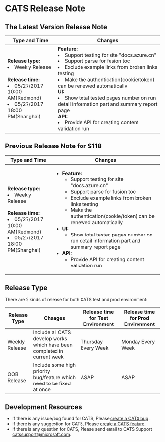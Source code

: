 # CATS Release Note
 
## The Latest Version Release Note
|Type and Time|Changes|
|--|--|
|<b>Release type:</b></br><li>Weekly Release</li></br><b>Release time:</b></br> <li>05/27/2017 10:00 AM(Redmond)</li><li>05/27/2017 18:00 PM(Shanghai)</li>|<b>Feature:</b><li>Support testing for site "docs.azure.cn"</li><li>Support parse for fusion toc</li><li>Exclude example links from broken links testing</li><li>Make the authentication(cookie/token) can be renewed automatically</li><b>UI:</b><li>Show total tested pages number on run detail information part and summary report page</li><b>API:</b> <li>Provide API for creating content validation run</li>

## Previous Release Note for S118
|Type and Time|Changes|
|--|--|
|<b>Release type:</b></br><li>Weekly Release</li></br><b>Release time:</b></br> <li>05/27/2017 10:00 AM(Redmond)</li><li>05/27/2017 18:00 PM(Shanghai)</li>|<ul><li><b>Feature:</b><ul><li>Support testing for site "docs.azure.cn"</li><li>Support parse for fusion toc</li><li>Exclude example links from broken links testing</li><li>Make the authentication(cookie/token) can be renewed automatically</li></ul></li><li><b>UI:</b><ul><li>Show total tested pages number on run detail information part and summary report page</li></ul></li><li><b>API:</b><ul> <li>Provide API for creating content validation run</li></ul></li></ul>|

## Release Type
There are 2 kinds of release for both CATS test and prod environment:

|Release Type|Changes|Release time for Test Environment|Release time for Prod Environment|
|--|--|--|--|
|Weekly Release|Include all CATS develop works which have been completed in current week|Thursday Every Week|Monday Every Week|
|OOB Release|Include some high priority bug/feature which need to be fixed at once|ASAP|ASAP|

## Development Resources

* If there is any issue/bug found for CATS, Please [create a CATS bug](https://mseng.visualstudio.com/CSI/Test/_workItems?witd=Bug&_a=new).<br> 
* If there is any suggestion for CATS, Please [create a CATS feature](https://mseng.visualstudio.com/CSI/Test/_workItems?witd=Bug&_a=new). <br>
* If there is any question for CATS, Please send email to CATS Support [catssupport@microsoft.com](mailto:catssupport@microsoft.com).
